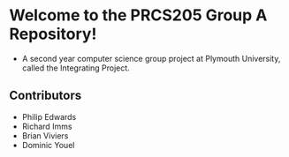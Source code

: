 # Welcome to the PRCS205 Group A Repository!

* A second year computer science group project at Plymouth University, called the Integrating Project. 

## Contributors

* Philip Edwards
* Richard Imms
* Brian Viviers
* Dominic Youel
